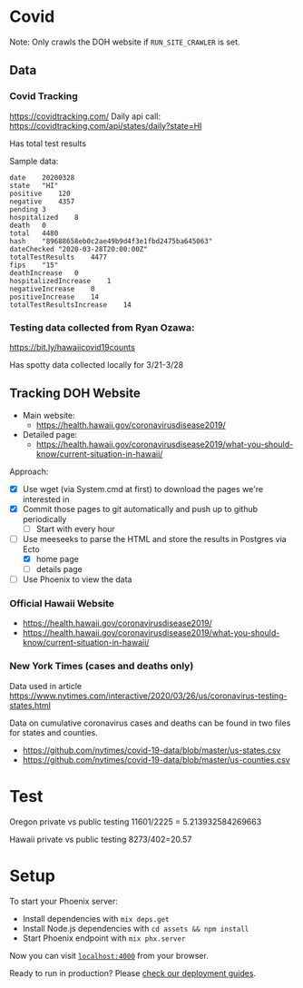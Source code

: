 # Covid

Note: Only crawls the DOH website if `RUN_SITE_CRAWLER` is set.

## Data

### Covid Tracking
https://covidtracking.com/
Daily api call: https://covidtracking.com/api/states/daily?state=HI

Has total test results

Sample data:
```
date	20200328
state	"HI"
positive	120
negative	4357
pending	3
hospitalized	8
death	0
total	4480
hash	"89688658eb0c2ae49b9d4f3e1fbd2475ba645063"
dateChecked	"2020-03-28T20:00:00Z"
totalTestResults	4477
fips	"15"
deathIncrease	0
hospitalizedIncrease	1
negativeIncrease	0
positiveIncrease	14
totalTestResultsIncrease	14
```

### Testing data collected from Ryan Ozawa:
https://bit.ly/hawaiicovid19counts

Has spotty data collected locally for 3/21-3/28

## Tracking DOH Website
* Main website:
  * https://health.hawaii.gov/coronavirusdisease2019/
* Detailed page:
  * https://health.hawaii.gov/coronavirusdisease2019/what-you-should-know/current-situation-in-hawaii/

Approach:
* [x] Use wget (via System.cmd at first) to download the pages we're interested in
* [x] Commit those pages to git automatically and push up to github periodically
  * [ ] Start with every hour
* [ ] Use meeseeks to parse the HTML and store the results in Postgres via Ecto
  * [x] home page
  * [ ] details page
* [ ] Use Phoenix to view the data

### Official Hawaii Website

* https://health.hawaii.gov/coronavirusdisease2019/
* https://health.hawaii.gov/coronavirusdisease2019/what-you-should-know/current-situation-in-hawaii/

### New York Times (cases and deaths only)
Data used in article https://www.nytimes.com/interactive/2020/03/26/us/coronavirus-testing-states.html

Data on cumulative coronavirus cases and deaths can be found in two files for states and counties.
- https://github.com/nytimes/covid-19-data/blob/master/us-states.csv
- https://github.com/nytimes/covid-19-data/blob/master/us-counties.csv


# Test

Oregon private vs public testing
11601/2225 = 5.213932584269663

Hawaii private vs public testing
8273/402=20.57

# Setup

To start your Phoenix server:

  * Install dependencies with `mix deps.get`
  * Install Node.js dependencies with `cd assets && npm install`
  * Start Phoenix endpoint with `mix phx.server`

Now you can visit [`localhost:4000`](http://localhost:4000) from your browser.

Ready to run in production? Please [check our deployment guides](https://hexdocs.pm/phoenix/deployment.html).
